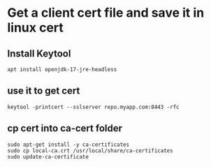 # Get a client cert file and save it in linux cert

## Install Keytool
```
apt install openjdk-17-jre-headless
```
## use it to get cert
```
keytool -printcert --sslserver repo.myapp.com:8443 -rfc
```
## cp cert into ca-cert folder
```
sudo apt-get install -y ca-certificates
sudo cp local-ca.crt /usr/local/share/ca-certificates
sudo update-ca-certificate
```